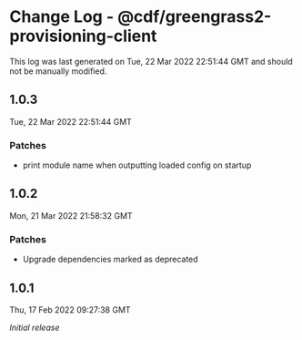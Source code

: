 # Change Log - @cdf/greengrass2-provisioning-client

This log was last generated on Tue, 22 Mar 2022 22:51:44 GMT and should not be manually modified.

## 1.0.3
Tue, 22 Mar 2022 22:51:44 GMT

### Patches

- print module name when outputting loaded config on startup

## 1.0.2
Mon, 21 Mar 2022 21:58:32 GMT

### Patches

- Upgrade dependencies marked as deprecated

## 1.0.1
Thu, 17 Feb 2022 09:27:38 GMT

_Initial release_

